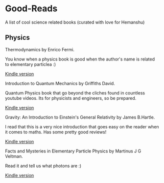 # Good-Reads
A list of cool science related books (curated with love for Hemanshu)

## Physics

Thermodynamics by Enrico Fermi. 

You know when a physics book is good when the author's name is related to elementary particlea :)

[Kindle version](https://www.amazon.com/Thermodynamics-Dover-Books-Physics-Enrico-ebook/dp/B008TVLP6K/ref=sr_1_1_twi_kin_2?ie=UTF8&qid=1543513830&sr=8-1&keywords=enrico+fermi+thermodynamics])


Introduction to Quantum Mechanics by Griffiths David.

Quantum Physics book that go beyond the cliches found in countless youtube videos. Its for physicists and engineers, so be prepared. 

[Kindle version](https://www.amazon.com/Introduction-Quantum-Mechanics-Pearson-International-ebook/dp/B07CKF891S/ref=sr_1_3_twi_kin_2?ie=UTF8&qid=1543513973&sr=8-3&keywords=Introduction+to+Quantum+Mechanics#customerReviews)

Gravity: An Introduction to Einstein's General Relativity by James B.Hartle.

I read that this is a very nice introduction that goes easy on the reader when it comes to maths. Has some pretty good reviews!

[Kindle version](https://www.amazon.com/Gravity-Introduction-Einsteins-Relativity-B-Hartle-ebook/dp/B07B9NSYGG/ref=sr_1_5_twi_kin_2?ie=UTF8&qid=1543514050&sr=8-5&keywords=Gravity%3A+An+Introduction+To+General+Relativity)


Facts and Mysteries in Elementary Particle Physics by Martinus J G Veltman.

Read it and tell us what photons are :)

[Kindle version](https://www.amazon.com/Facts-Mysteries-Elementary-Particle-Physics-ebook/dp/B004S06TTE/ref=sr_1_3_twi_kin_2?ie=UTF8&qid=1543514113&sr=8-3&keywords=Facts+and+Mysteries+in+Elementary+particle+physics)
